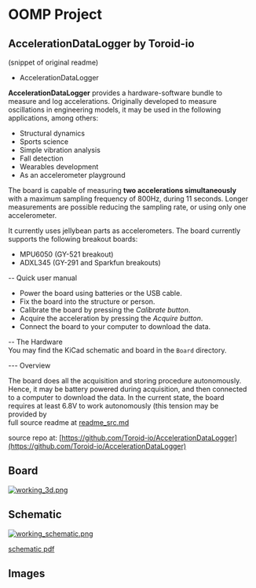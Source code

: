# OOMP Project  
## AccelerationDataLogger  by Toroid-io  
  
(snippet of original readme)  
  
- AccelerationDataLogger  
  
**AccelerationDataLogger** provides a hardware-software bundle to  
measure and log accelerations. Originally developed to measure  
oscillations in engineering models, it may be used in the following  
applications, among others:  
  
 - Structural dynamics  
 - Sports science  
 - Simple vibration analysis  
 - Fall detection  
 - Wearables development  
 - As an accelerometer playground  
  
The board is capable of measuring **two accelerations simultaneously**  
with a maximum sampling frequency of 800Hz, during 11 seconds. Longer  
measurements are possible reducing the sampling rate, or using only one  
accelerometer.  
  
It currently uses jellybean parts as accelerometers. The board currently  
supports the following breakout boards:  
 - MPU6050 (GY-521 breakout)  
 - ADXL345 (GY-291 and Sparkfun breakouts)  
  
-- Quick user manual  
- Power the board using batteries or the USB cable.  
- Fix the board into the structure or person.  
- Calibrate the board by pressing the *Calibrate button*.  
- Acquire the acceleration by pressing the *Acquire button*.  
- Connect the board to your computer to download the data.  
  
-- The Hardware  
You may find the KiCad schematic and board in the `Board` directory.  
  
--- Overview  
  
The board does all the acquisition and storing procedure autonomously.  
Hence, it may be battery powered during acquisition, and then connected  
to a computer to download the data. In the current state, the board  
requires at least 6.8V to work autonomously (this tension may be  
provided by  
  full source readme at [readme_src.md](readme_src.md)  
  
source repo at: [https://github.com/Toroid-io/AccelerationDataLogger](https://github.com/Toroid-io/AccelerationDataLogger)  
## Board  
  
[![working_3d.png](working_3d_600.png)](working_3d.png)  
## Schematic  
  
[![working_schematic.png](working_schematic_600.png)](working_schematic.png)  
  
[schematic pdf](working_schematic.pdf)  
## Images  
